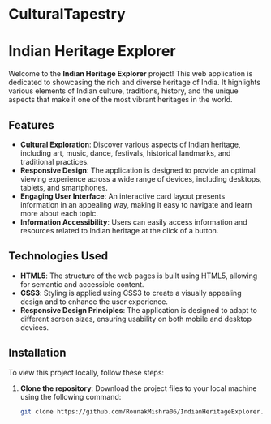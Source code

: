 # CulturalTapestry
# Indian Heritage Explorer

Welcome to the **Indian Heritage Explorer** project! This web application is dedicated to showcasing the rich and diverse heritage of India. It highlights various elements of Indian culture, traditions, history, and the unique aspects that make it one of the most vibrant heritages in the world.

## Features
- **Cultural Exploration**: Discover various aspects of Indian heritage, including art, music, dance, festivals, historical landmarks, and traditional practices.
- **Responsive Design**: The application is designed to provide an optimal viewing experience across a wide range of devices, including desktops, tablets, and smartphones.
- **Engaging User Interface**: An interactive card layout presents information in an appealing way, making it easy to navigate and learn more about each topic.
- **Information Accessibility**: Users can easily access information and resources related to Indian heritage at the click of a button.

## Technologies Used
- **HTML5**: The structure of the web pages is built using HTML5, allowing for semantic and accessible content.
- **CSS3**: Styling is applied using CSS3 to create a visually appealing design and to enhance the user experience.
- **Responsive Design Principles**: The application is designed to adapt to different screen sizes, ensuring usability on both mobile and desktop devices.

## Installation
To view this project locally, follow these steps:

1. **Clone the repository**: Download the project files to your local machine using the following command:
   ```bash
   git clone https://github.com/RounakMishra06/IndianHeritageExplorer.git
